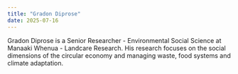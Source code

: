 ```yaml
---
title: "Gradon Diprose"
date: 2025-07-16
---
```


Gradon Diprose is a Senior Researcher - Environmental Social Science at Manaaki Whenua - Landcare Research. His research focuses on the social dimensions of the circular economy and managing waste, food systems and climate adaptation.